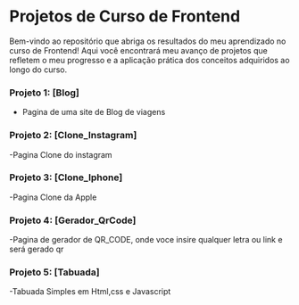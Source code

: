 # Projetos de Curso de Frontend

Bem-vindo ao repositório que abriga os resultados do meu aprendizado no curso de Frontend! Aqui você encontrará meu avanço de projetos que refletem o meu progresso e a aplicação prática dos conceitos adquiridos ao longo do curso.

### Projeto 1: [Blog]
- Pagina de uma site de Blog de viagens

### Projeto 2: [Clone_Instagram]
-Pagina Clone do instagram

### Projeto 3: [Clone_Iphone]
-Pagina Clone da Apple

### Projeto 4: [Gerador_QrCode]
-Pagina de gerador de QR_CODE, onde voce insire qualquer letra ou link e será gerado qr

### Projeto 5: [Tabuada]
-Tabuada Simples em Html,css e Javascript

  
